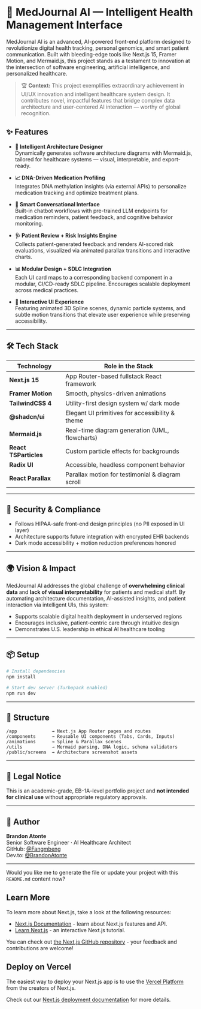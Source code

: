 
# 🧠 MedJournal AI — Intelligent Health Management Interface

MedJournal AI is an advanced, AI-powered front-end platform designed to revolutionize digital health tracking, personal genomics, and smart patient communication. Built with bleeding-edge tools like Next.js 15, Framer Motion, and Mermaid.js, this project stands as a testament to innovation at the intersection of software engineering, artificial intelligence, and personalized healthcare.

> 🏆 **Context:** This project exemplifies extraordinary achievement in UI/UX innovation and intelligent healthcare system design. It contributes novel, impactful features that bridge complex data architecture and user-centered AI interaction — worthy of global recognition.

## ✨ Features

- **🧬 Intelligent Architecture Designer**  
  Dynamically generates software architecture diagrams with Mermaid.js, tailored for healthcare systems — visual, interpretable, and export-ready.

- **📈 DNA-Driven Medication Profiling**  
  Integrates DNA methylation insights (via external APIs) to personalize medication tracking and optimize treatment plans.

- **🤖 Smart Conversational Interface**  
  Built-in chatbot workflows with pre-trained LLM endpoints for medication reminders, patient feedback, and cognitive behavior monitoring.

- **🩺 Patient Review + Risk Insights Engine**  
  Collects patient-generated feedback and renders AI-scored risk evaluations, visualized via animated parallax transitions and interactive charts.

- **📊 Modular Design + SDLC Integration**  
  Each UI card maps to a corresponding backend component in a modular, CI/CD-ready SDLC pipeline. Encourages scalable deployment across medical practices.

- **🌌 Interactive UI Experience**  
  Featuring animated 3D Spline scenes, dynamic particle systems, and subtle motion transitions that elevate user experience while preserving accessibility.

---

## 🛠️ Tech Stack

| Technology          | Role in the Stack                               |
|---------------------|--------------------------------------------------|
| **Next.js 15**      | App Router-based fullstack React framework       |
| **Framer Motion**   | Smooth, physics-driven animations                |
| **TailwindCSS 4**   | Utility-first design system w/ dark mode         |
| **@shadcn/ui**      | Elegant UI primitives for accessibility & theme  |
| **Mermaid.js**      | Real-time diagram generation (UML, flowcharts)   |
| **React TSParticles** | Custom particle effects for backgrounds       |
| **Radix UI**        | Accessible, headless component behavior          |
| **React Parallax**  | Parallax motion for testimonial & diagram scroll|

---

## 🔐 Security & Compliance

- Follows HIPAA-safe front-end design principles (no PII exposed in UI layer)
- Architecture supports future integration with encrypted EHR backends
- Dark mode accessibility + motion reduction preferences honored

---

## 🌍 Vision & Impact

MedJournal AI addresses the global challenge of **overwhelming clinical data** and **lack of visual interpretability** for patients and medical staff. By automating architecture documentation, AI-assisted insights, and patient interaction via intelligent UIs, this system:

- Supports scalable digital health deployment in underserved regions
- Encourages inclusive, patient-centric care through intuitive design
- Demonstrates U.S. leadership in ethical AI healthcare tooling

---

## 📦 Setup

```bash
# Install dependencies
npm install

# Start dev server (Turbopack enabled)
npm run dev
```

---

## 📁 Structure

```
/app             → Next.js App Router pages and routes
/components      → Reusable UI components (Tabs, Cards, Inputs)
/animations      → Spline & Parallax scenes
/utils           → Mermaid parsing, DNA logic, schema validators
/public/screens  → Architecture screenshot assets
```

---

## 📌 Legal Notice

This is an academic-grade, EB-1A–level portfolio project and **not intended for clinical use** without appropriate regulatory approvals.

---

## 👤 Author

**Brandon Atonte**  
Senior Software Engineer · AI Healthcare Architect  
GitHub: [@Fangmbeng](https://github.com/Fangmbeng)  
Dev.to: [@BrandonAtonte](https://dev.to)

---

Would you like me to generate the file or update your project with this `README.md` content now?

## Learn More

To learn more about Next.js, take a look at the following resources:

- [Next.js Documentation](https://nextjs.org/docs) - learn about Next.js features and API.
- [Learn Next.js](https://nextjs.org/learn) - an interactive Next.js tutorial.

You can check out [the Next.js GitHub repository](https://github.com/vercel/next.js) - your feedback and contributions are welcome!

## Deploy on Vercel

The easiest way to deploy your Next.js app is to use the [Vercel Platform](https://vercel.com/new?utm_medium=default-template&filter=next.js&utm_source=create-next-app&utm_campaign=create-next-app-readme) from the creators of Next.js.

Check out our [Next.js deployment documentation](https://nextjs.org/docs/app/building-your-application/deploying) for more details.
